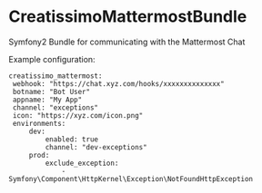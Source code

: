 # CreatissimoMattermostBundle
 Symfony2 Bundle for communicating with the Mattermost Chat
 
 Example configuration:
 
 
    creatissimo_mattermost:
     webhook: "https://chat.xyz.com/hooks/xxxxxxxxxxxxxx"
     botname: "Bot User"
     appname: "My App"
     channel: "exceptions"
     icon: "https://xyz.com/icon.png"
     environments:
         dev:
             enabled: true
             channel: "dev-exceptions"
         prod:
             exclude_exception:
                 - Symfony\Component\HttpKernel\Exception\NotFoundHttpException